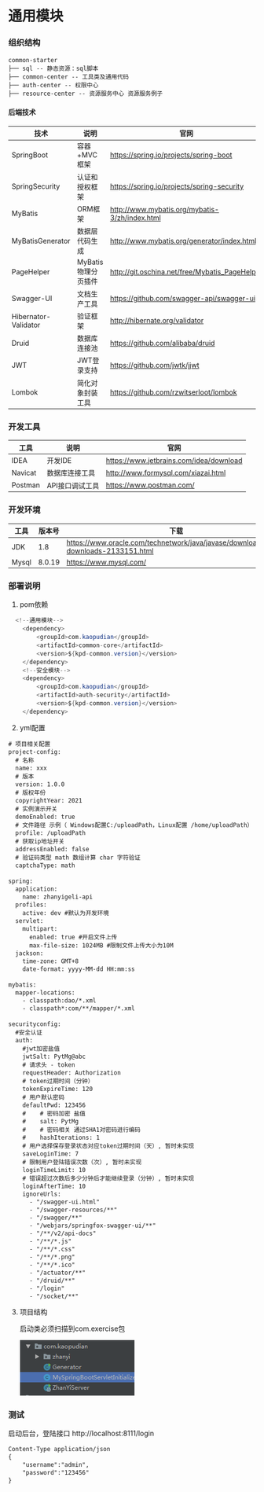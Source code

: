 # 通用模块


### 组织结构
```
common-starter
├── sql -- 静态资源：sql脚本
├── common-center -- 工具类及通用代码
├── auth-center -- 权限中心
├── resource-center -- 资源服务中心 资源服务例子
```

#### 后端技术

| 技术                 | 说明                | 官网                                                 |
| -------------------- | ------------------- | ---------------------------------------------------- |
| SpringBoot           | 容器+MVC框架        | https://spring.io/projects/spring-boot               |
| SpringSecurity       | 认证和授权框架      | https://spring.io/projects/spring-security           |
| MyBatis              | ORM框架             | http://www.mybatis.org/mybatis-3/zh/index.html       |
| MyBatisGenerator     | 数据层代码生成      | http://www.mybatis.org/generator/index.html          |
| PageHelper           | MyBatis物理分页插件 | http://git.oschina.net/free/Mybatis_PageHelper       |
| Swagger-UI           | 文档生产工具        | https://github.com/swagger-api/swagger-ui            |
| Hibernator-Validator | 验证框架            | http://hibernate.org/validator                       |
| Druid                | 数据库连接池        | https://github.com/alibaba/druid                     |
| JWT                  | JWT登录支持         | https://github.com/jwtk/jjwt                         |
| Lombok               | 简化对象封装工具    | https://github.com/rzwitserloot/lombok               |


### 开发工具
| 工具          | 说明                | 官网                                            |
| ------------- | ------------------- | ----------------------------------------------- |
| IDEA          | 开发IDE             | https://www.jetbrains.com/idea/download         |
| Navicat       | 数据库连接工具      | http://www.formysql.com/xiazai.html             |
| Postman       | API接口调试工具      | https://www.postman.com/                        |


### 开发环境
| 工具          | 版本号 | 下载                                                         |
| ------------- | ------ | ------------------------------------------------------------ |
| JDK           | 1.8    | https://www.oracle.com/technetwork/java/javase/downloads/jdk8-downloads-2133151.html |
| Mysql         | 8.0.19 | https://www.mysql.com/                                       |

### 部署说明
1. pom依赖
```java
  <!--通用模块-->
    <dependency>
        <groupId>com.kaopudian</groupId>
        <artifactId>common-core</artifactId>
        <version>${kpd-common.version}</version>
    </dependency>
    <!--安全模块-->
    <dependency>
        <groupId>com.kaopudian</groupId>
        <artifactId>auth-security</artifactId>
        <version>${kpd-common.version}</version>
    </dependency>
```

2. yml配置
```$xslt
# 项目相关配置
project-config:
  # 名称
  name: xxx
  # 版本
  version: 1.0.0
  # 版权年份
  copyrightYear: 2021
  # 实例演示开关
  demoEnabled: true
  # 文件路径 示例（ Windows配置C:/uploadPath，Linux配置 /home/uploadPath）
  profile: /uploadPath
  # 获取ip地址开关
  addressEnabled: false
  # 验证码类型 math 数组计算 char 字符验证
  captchaType: math

spring:
  application:
    name: zhanyigeli-api
  profiles:
    active: dev #默认为开发环境
  servlet:
    multipart:
      enabled: true #开启文件上传
      max-file-size: 1024MB #限制文件上传大小为10M
  jackson:
    time-zone: GMT+8
    date-format: yyyy-MM-dd HH:mm:ss

mybatis:
  mapper-locations:
    - classpath:dao/*.xml
    - classpath*:com/**/mapper/*.xml

securityconfig:
  #安全认证
  auth:
    #jwt加密盐值
    jwtSalt: PytMg@abc
    # 请求头 - token
    requestHeader: Authorization
    # token过期时间（分钟）
    tokenExpireTime: 120
    # 用户默认密码
    defaultPwd: 123456
    #    # 密码加密 盐值
    #    salt: PytMg
    #    # 密码相关 通过SHA1对密码进行编码
    #    hashIterations: 1
    # 用户选择保存登录状态对应token过期时间（天）, 暂时未实现
    saveLoginTime: 7
    # 限制用户登陆错误次数（次）, 暂时未实现
    loginTimeLimit: 10
    # 错误超过次数后多少分钟后才能继续登录（分钟）, 暂时未实现
    loginAfterTime: 10
    ignoreUrls:
      - "/swagger-ui.html"
      - "/swagger-resources/**"
      - "/swagger/**"
      - "/webjars/springfox-swagger-ui/**"
      - "/**/v2/api-docs"
      - "/**/*.js"
      - "/**/*.css"
      - "/**/*.png"
      - "/**/*.ico"
      - "/actuator/**"
      - "/druid/**"
      - "/login"
      - "/socket/**"
```
3. 项目结构

   启动类必须扫描到com.exercise包

   ![image](https://github.com/miniministar/common-starter/blob/master/resources/images/image-20210207143008149.png)


### 测试
启动后台，登陆接口 http://localhost:8111/login
```$xslt
Content-Type application/json
{
    "username":"admin",
    "password":"123456"
}
```
